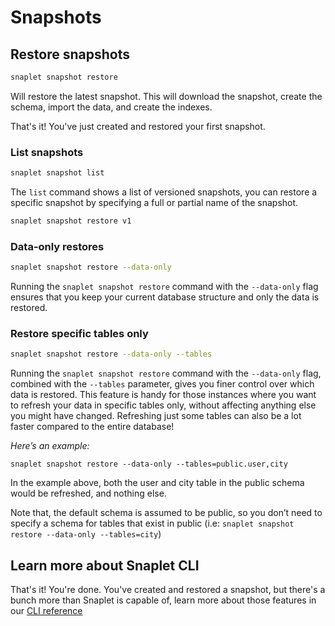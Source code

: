 # Snapshots

## Restore snapshots

```bash
snaplet snapshot restore
```

Will restore the latest snapshot. This will download the snapshot, create the schema, import the data, and create the indexes.

That's it! You've just created and restored your first snapshot.


### List snapshots

```bash
snaplet snapshot list
```

The `list` command shows a list of versioned snapshots, you can restore a specific snapshot by specifying a full or partial name of the snapshot.

```bash
snaplet snapshot restore v1
```
 
### Data-only restores
```bash
snaplet snapshot restore --data-only
```
 Running the `snaplet snapshot restore` command with the `--data-only` flag ensures that you keep your current database structure and only the data is restored.
 
### Restore specific tables only

```bash
snaplet snapshot restore --data-only --tables
```

Running the `snaplet snapshot restore` command with the `--data-only` flag, combined with the `--tables` parameter, gives you finer control over which data is restored. This feature is handy for those instances where you want to refresh your data in specific tables only, without affecting anything else you might have changed. Refreshing just some tables can also be a lot faster compared to the entire database!

*Here’s an example:*

`snaplet snapshot restore --data-only --tables=public.user,city`

In the example above, both the user and city table in the public schema would be refreshed, and nothing else. 

Note that, the default schema is assumed to be public, so you don’t need to specify a schema for tables that exist in public (i.e: `snaplet snapshot restore --data-only --tables=city`)


## Learn more about Snaplet CLI

That's it! You're done. You've created and restored a snapshot, but there's a bunch more than Snaplet is capable of, learn more about those features in our [CLI reference](/references/cli-commands)



